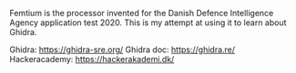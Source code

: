 Femtium is the processor invented for the Danish Defence Intelligence Agency application test 2020.
This is my attempt at using it to learn about Ghidra.

Ghidra: https://ghidra-sre.org/
Ghidra doc: https://ghidra.re/
Hackeracademy: https://hackerakademi.dk/
